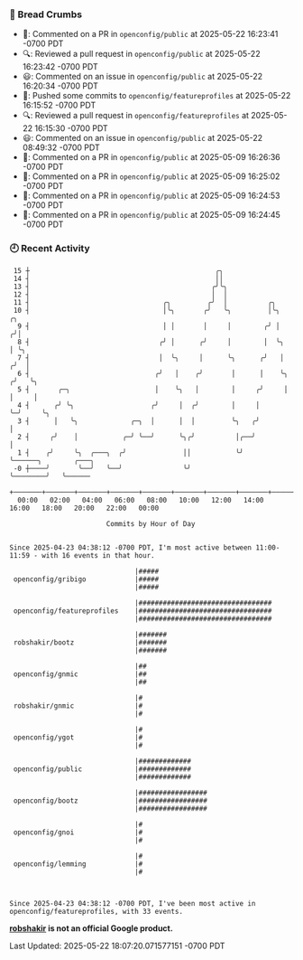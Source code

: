 ### 🍞 Bread Crumbs

 * 💬: Commented on a PR in  `openconfig/public` at 2025-05-22 16:23:41 -0700 PDT
 * 🔍: Reviewed a pull request in  `openconfig/public` at 2025-05-22 16:23:42 -0700 PDT
 * 😃: Commented on an issue in `openconfig/public` at 2025-05-22 16:20:34 -0700 PDT
 * 🚢: Pushed some commits to `openconfig/featureprofiles` at 2025-05-22 16:15:52 -0700 PDT
 * 🔍: Reviewed a pull request in  `openconfig/featureprofiles` at 2025-05-22 16:15:30 -0700 PDT
 * 😃: Commented on an issue in `openconfig/public` at 2025-05-22 08:49:32 -0700 PDT
 * 💬: Commented on a PR in  `openconfig/public` at 2025-05-09 16:26:36 -0700 PDT
 * 💬: Commented on a PR in  `openconfig/public` at 2025-05-09 16:25:02 -0700 PDT
 * 💬: Commented on a PR in  `openconfig/public` at 2025-05-09 16:24:53 -0700 PDT
 * 💬: Commented on a PR in  `openconfig/public` at 2025-05-09 16:24:45 -0700 PDT

### 🕘 Recent Activity
```
 15 ┼                                              ╭╮
 14 ┤                                              ││
 13 ┤                                             ╭╯╰╮
 12 ┤                                             │  │
 11 ┤                                 ╭╮         ╭╯  │          ╭╮
 10 ┤                                 │╰╮       ╭╯   ╰╮         │╰╮      ╭╮
  9 ┤                                 │ │       │     │        ╭╯ │     ╭╯│
  8 ┤                                ╭╯ │      ╭╯     │        │  ╰╮    │ ╰╮
  7 ┤                                │  ╰╮     │      ╰╮      ╭╯   │   ╭╯  │
  6 ┤                               ╭╯   │    ╭╯       │      │    ╰╮ ╭╯   ╰╮
  5 ┤       ╭─╮                     │    ╰╮   │        │     ╭╯     │ │     │
  4 ┤      ╭╯ ╰╮                   ╭╯     │  ╭╯        │     │      ╰─╯     ╰╮
  3 ┤      │   ╰╮             ╭─╮  │      │  │         ╰╮   ╭╯               │
  2 ┤     ╭╯    │           ╭─╯ ╰──╯      ╰╮╭╯          │╭──╯                │
  1 ┤    ╭╯     ╰╮  ╭───╮  ╭╯              ││           ╰╯                   ╰──────╮        ╭───╮
 -0 ┼────╯       ╰──╯   ╰──╯               ╰╯                                       ╰────────╯   ╰──────
    +───────+───────+───────+───────+───────+───────+───────+───────+───────+───────+───────+───────+────
  00:00   02:00   04:00   06:00   08:00   10:00   12:00   14:00   16:00   18:00   20:00   22:00   00:00   

						Commits by Hour of Day


Since 2025-04-23 04:38:12 -0700 PDT, I'm most active between 11:00-11:59 - with 16 events in that hour.

```



```
                               |#####
 openconfig/gribigo            |#####
                               |#####

                               |#################################
 openconfig/featureprofiles    |#################################
                               |#################################

                               |#######
 robshakir/bootz               |#######
                               |#######

                               |##
 openconfig/gnmic              |##
                               |##

                               |#
 robshakir/gnmic               |#
                               |#

                               |#
 openconfig/ygot               |#
                               |#

                               |#############
 openconfig/public             |#############
                               |#############

                               |#################
 openconfig/bootz              |#################
                               |#################

                               |#
 openconfig/gnoi               |#
                               |#

                               |#
 openconfig/lemming            |#
                               |#



Since 2025-04-23 04:38:12 -0700 PDT, I've been most active in openconfig/featureprofiles, with 33 events.

```
**[robshakir](mailto:robjs@google.com) is not an official Google product.**  


Last Updated: 2025-05-22 18:07:20.071577151 -0700 PDT
